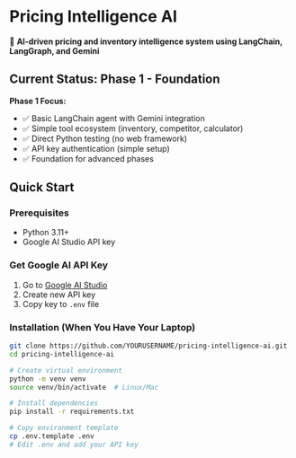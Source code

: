 # Pricing Intelligence AI

🤖 **AI-driven pricing and inventory intelligence system using LangChain, LangGraph, and Gemini**

## Current Status: Phase 1 - Foundation

**Phase 1 Focus:**
- ✅ Basic LangChain agent with Gemini integration
- ✅ Simple tool ecosystem (inventory, competitor, calculator)
- ✅ Direct Python testing (no web framework)
- ✅ API key authentication (simple setup)
- ✅ Foundation for advanced phases

## Quick Start

### Prerequisites
- Python 3.11+
- Google AI Studio API key

### Get Google AI API Key
1. Go to [Google AI Studio](https://makersuite.google.com/app/apikey)
2. Create new API key
3. Copy key to `.env` file

### Installation (When You Have Your Laptop)
```bash
git clone https://github.com/YOURUSERNAME/pricing-intelligence-ai.git
cd pricing-intelligence-ai

# Create virtual environment
python -m venv venv
source venv/bin/activate  # Linux/Mac

# Install dependencies
pip install -r requirements.txt

# Copy environment template
cp .env.template .env
# Edit .env and add your API key
